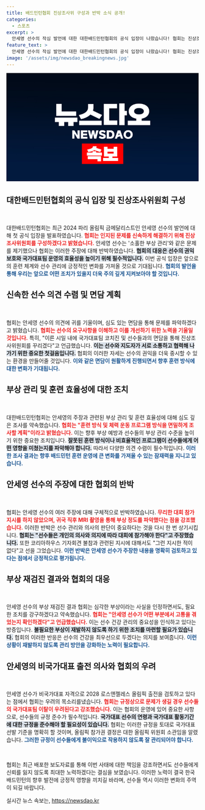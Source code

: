 ```yaml
---
title: 배드민턴협회 진상조사위 구성과 반박 소식 공개!
categories:
  - 스포츠
excerpt: >
  안세영 선수의 작심 발언에 대한 대한배드민턴협회의 공식 입장이 나왔습니다! 협회는 진상조사위원회를 꾸리겠다고 밝혔지만, 부상 관리 소홀 의혹에 대해 강하게 반박했습니다. 앞으로의 관리 방안과 국가대표 자격에 대한 우려도 귀추가 주목됩니다. 궁금한 내용을 클릭해 확인하세요!
feature_text: >
  안세영 선수의 작심 발언에 대한 대한배드민턴협회의 공식 입장이 나왔습니다! 협회는 진상조사위원회를 꾸리겠다고 밝혔지만, 부상 관리 소홀 의혹에 대해 강하게 반박했습니다. 앞으로의 관리 방안과 국가대표 자격에 대한 우려도 귀추가 주목됩니다. 궁금한 내용을 클릭해 확인하세요!
image: '/assets/img/newsdao_breakingnews.jpg'
---
```


<p><img src="/assets/img/newsdao_breakingnews.jpg" alt="ranknews 속보" /></p>

<h2 data-ke-size="size26">대한배드민턴협회의 공식 입장 및 진상조사위원회 구성</h2>

<p data-ke-size="size16">&nbsp;</p>

<p>대한배드민턴협회는 최근 2024 파리 올림픽 금메달리스트인 안세영 선수의 발언에 대해 첫 공식 입장을 발표하였습니다. <b><span style="color: #ee2323;">협회는 인지된 문제를 신속하게 해결하기 위해 진상조사위원회를 구성하겠다고 밝혔습니다.</span></b> 안세영 선수는 '소홀한 부상 관리'와 같은 문제를 제기했으나 협회는 이러한 주장에 대해 반박하였습니다. <b><span style="background-color: #21538527;">협회의 대응은 선수의 권익 보호와 국가대표팀 운영의 효율성을 높이기 위해 필수적입니다.</span></b> 이번 공식 입장은 앞으로의 훈련 체계와 선수 관리에 긍정적인 변화를 가져올 것으로 기대됩니다. <b><span style="color: #1a5490;">협회의 발언을 통해 우리는 앞으로 어떤 조치가 있을지 더욱 주의 깊게 지켜보아야 할 것입니다.</span></b></p>

<h2 data-ke-size="size26">신속한 선수 의견 수렴 및 면담 계획</h2>

<p data-ke-size="size16">&nbsp;</p>

<p>협회는 안세영 선수의 의견에 귀를 기울이며, 심도 있는 면담을 통해 문제를 파악하겠다고 밝혔습니다. <b><span style="color: #ee2323;">협회는 선수의 요구사항을 이해하고 이를 개선하기 위한 노력을 기울일 것입니다.</span></b> 특히, "이른 시일 내에 국가대표팀 코치진 및 선수들과의 면담을 통해 진상조사위원회를 꾸리겠다"고 언급했습니다. <b><span style="background-color: #21538527;">이는 선수와 지도자가 서로 소통하고 협력해 나가기 위한 중요한 첫걸음입니다.</span></b> 협회의 이러한 자세는 선수의 권익을 더욱 중시할 수 있는 환경을 만들어줄 것입니다. <b><span style="color: #1a5490;">이와 같은 면담이 원활하게 진행되면서 향후 훈련 방식에 대한 변화가 기대됩니다.</span></b></p>

<h2 data-ke-size="size26">부상 관리 및 훈련 효율성에 대한 조치</h2>

<p data-ke-size="size16">&nbsp;</p>

<p>대한배드민턴협회는 안세영의 주장과 관련된 부상 관리 및 훈련 효율성에 대해 심도 깊은 조사를 약속했습니다. <b><span style="color: #ee2323;">협회는 "훈련 방식 및 체력 운동 프로그램 방식을 면밀하게 조사할 계획"이라고 밝혔습니다.</span></b> 이는 향후 부상 예방과 선수들의 부상 관리 수준을 높이기 위한 중요한 조치입니다. <b><span style="background-color: #21538527;">잘못된 훈련 방식이나 비효율적인 프로그램이 선수들에게 어떤 영향을 미쳤는지를 파악해야 합니다.</span></b> 따라서 다양한 의견 수렴이 필수적입니다. <b><span style="color: #1a5490;">이러한 조사 결과는 향후 배드민턴 훈련 운영에 큰 변화를 가져올 수 있는 잠재력을 지니고 있습니다.</span></b></p>

<h2 data-ke-size="size26">안세영 선수의 주장에 대한 협회의 반박</h2>

<p data-ke-size="size16">&nbsp;</p>

<p>협회는 안세영 선수의 여러 주장에 대해 구체적으로 반박하였습니다. <b><span style="color: #ee2323;">무리한 대회 참가 지시를 하지 않았으며, 귀국 직후 MRI 촬영을 통해 부상 정도를 파악했다는 점을 강조했습니다.</span></b> 이러한 반박은 선수 관리와 의사의 판단이 중요하다는 것을 다시 한 번 상기시킵니다. <b><span style="background-color: #21538527;">협회는 "선수들은 개인의 의사와 의지에 따라 대회에 참가해야 한다"고 주장했습니다.</span></b> 또한 코리아하우스 기자회견 불참과 관련된 지시에 대해서도 "그런 지시한 적이 없다"고 선을 그었습니다. <b><span style="color: #1a5490;">이런 반박은 안세영 선수가 주장한 내용을 명확히 검토하고 있다는 점에서 긍정적으로 평가됩니다.</span></b></p>

<h2 data-ke-size="size26">부상 재검진 결과와 협회의 대응</h2>

<p data-ke-size="size16">&nbsp;</p>

<p>안세영 선수의 부상 재검진 결과 협회는 심각한 부상이라는 사실을 인정하면서도, 필요한 조치를 강구하겠다고 약속했습니다. <b><span style="color: #ee2323;">협회는 "안세영 선수가 어떤 부분에서 고통을 겪었는지 확인하겠다"고 언급했습니다.</span></b> 이는 선수 건강 관리의 중요성을 인식하고 있다는 방증입니다. <b><span style="background-color: #21538527;">불필요한 부상이 재발하지 않도록 하기 위한 조치를 마련할 필요가 있습니다.</span></b> 협회의 이러한 반응은 선수의 건강을 최우선으로 두겠다는 의지를 보여줍니다. <b><span style="color: #1a5490;">이런 상황이 재발하지 않도록 관리 방안을 강화하는 노력이 필요합니다.</span></b></p>

<h2 data-ke-size="size26">안세영의 비국가대표 출전 의사와 협회의 우려</h2>

<p data-ke-size="size16">&nbsp;</p>

<p>안세영 선수가 비국가대표 자격으로 2028 로스앤젤레스 올림픽 출전을 검토하고 있다는 점에서 협회는 우려의 목소리를냈습니다. <b><span style="color: #ee2323;">협회는 규정상으로 문제가 생길 경우 선수들의 국가대표팀 이탈이 우려된다고 강조했습니다.</span></b> 이는 협회의 운영에 있어 중요한 사항으로, 선수들의 규정 준수가 필수적입니다. <b><span style="background-color: #21538527;">국가대표 선수의 연령과 국가대표 활동기간에 대한 규정을 준수해야 할 필요성이 있습니다.</span></b> 협회는 이러한 규정을 토대로 국가대표 선발 기준을 명확히 할 것이며, 올림픽 참가권 결정은 대한 올림픽 위원회 소관임을 알렸습니다. <b><span style="color: #1a5490;">그러한 규정이 선수들에게 불이익으로 작용하지 않도록 잘 관리되어야 합니다.</span></b></p>

<p data-ke-size="size16">&nbsp;</p>

<p>협회는 최근 배포한 보도자료를 통해 이번 사태에 대한 책임을 강조하면서도 선수들에게 신뢰를 잃지 않도록 최대한 노력하겠다는 결심을 보였습니다. 이러한 노력이 결국 한국 배드민턴의 향후 발전에 긍정적 영향을 끼치길 바라며, 선수들 역시 이러한 변화의 주역이 되길 바랍니다.</p>
실시간 뉴스 속보는, <a href="https://newsdao.kr" rel="dofollow">https://newsdao.kr</a>


